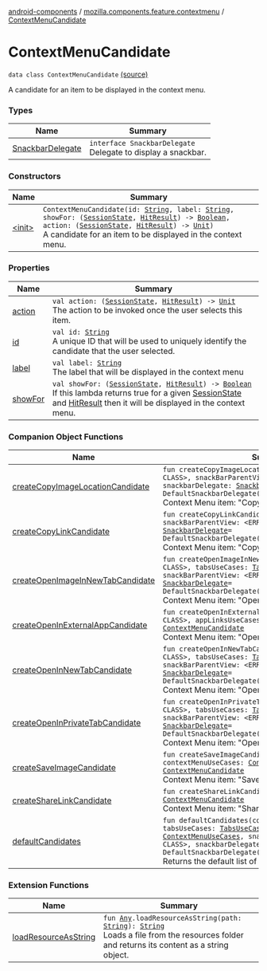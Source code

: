 [android-components](../../index.md) / [mozilla.components.feature.contextmenu](../index.md) / [ContextMenuCandidate](./index.md)

# ContextMenuCandidate

`data class ContextMenuCandidate` [(source)](https://github.com/mozilla-mobile/android-components/blob/master/components/feature/contextmenu/src/main/java/mozilla/components/feature/contextmenu/ContextMenuCandidate.kt#L28)

A candidate for an item to be displayed in the context menu.

### Types

| Name | Summary |
|---|---|
| [SnackbarDelegate](-snackbar-delegate/index.md) | `interface SnackbarDelegate`<br>Delegate to display a snackbar. |

### Constructors

| Name | Summary |
|---|---|
| [&lt;init&gt;](-init-.md) | `ContextMenuCandidate(id: `[`String`](https://kotlinlang.org/api/latest/jvm/stdlib/kotlin/-string/index.html)`, label: `[`String`](https://kotlinlang.org/api/latest/jvm/stdlib/kotlin/-string/index.html)`, showFor: (`[`SessionState`](../../mozilla.components.browser.state.state/-session-state/index.md)`, `[`HitResult`](../../mozilla.components.concept.engine/-hit-result/index.md)`) -> `[`Boolean`](https://kotlinlang.org/api/latest/jvm/stdlib/kotlin/-boolean/index.html)`, action: (`[`SessionState`](../../mozilla.components.browser.state.state/-session-state/index.md)`, `[`HitResult`](../../mozilla.components.concept.engine/-hit-result/index.md)`) -> `[`Unit`](https://kotlinlang.org/api/latest/jvm/stdlib/kotlin/-unit/index.html)`)`<br>A candidate for an item to be displayed in the context menu. |

### Properties

| Name | Summary |
|---|---|
| [action](action.md) | `val action: (`[`SessionState`](../../mozilla.components.browser.state.state/-session-state/index.md)`, `[`HitResult`](../../mozilla.components.concept.engine/-hit-result/index.md)`) -> `[`Unit`](https://kotlinlang.org/api/latest/jvm/stdlib/kotlin/-unit/index.html)<br>The action to be invoked once the user selects this item. |
| [id](id.md) | `val id: `[`String`](https://kotlinlang.org/api/latest/jvm/stdlib/kotlin/-string/index.html)<br>A unique ID that will be used to uniquely identify the candidate that the user selected. |
| [label](label.md) | `val label: `[`String`](https://kotlinlang.org/api/latest/jvm/stdlib/kotlin/-string/index.html)<br>The label that will be displayed in the context menu |
| [showFor](show-for.md) | `val showFor: (`[`SessionState`](../../mozilla.components.browser.state.state/-session-state/index.md)`, `[`HitResult`](../../mozilla.components.concept.engine/-hit-result/index.md)`) -> `[`Boolean`](https://kotlinlang.org/api/latest/jvm/stdlib/kotlin/-boolean/index.html)<br>If this lambda returns true for a given [SessionState](../../mozilla.components.browser.state.state/-session-state/index.md) and [HitResult](../../mozilla.components.concept.engine/-hit-result/index.md) then it will be displayed in the context menu. |

### Companion Object Functions

| Name | Summary |
|---|---|
| [createCopyImageLocationCandidate](create-copy-image-location-candidate.md) | `fun createCopyImageLocationCandidate(context: <ERROR CLASS>, snackBarParentView: <ERROR CLASS>, snackbarDelegate: `[`SnackbarDelegate`](-snackbar-delegate/index.md)` = DefaultSnackbarDelegate()): `[`ContextMenuCandidate`](./index.md)<br>Context Menu item: "Copy Image Location". |
| [createCopyLinkCandidate](create-copy-link-candidate.md) | `fun createCopyLinkCandidate(context: <ERROR CLASS>, snackBarParentView: <ERROR CLASS>, snackbarDelegate: `[`SnackbarDelegate`](-snackbar-delegate/index.md)` = DefaultSnackbarDelegate()): `[`ContextMenuCandidate`](./index.md)<br>Context Menu item: "Copy Link". |
| [createOpenImageInNewTabCandidate](create-open-image-in-new-tab-candidate.md) | `fun createOpenImageInNewTabCandidate(context: <ERROR CLASS>, tabsUseCases: `[`TabsUseCases`](../../mozilla.components.feature.tabs/-tabs-use-cases/index.md)`, snackBarParentView: <ERROR CLASS>, snackbarDelegate: `[`SnackbarDelegate`](-snackbar-delegate/index.md)` = DefaultSnackbarDelegate()): `[`ContextMenuCandidate`](./index.md)<br>Context Menu item: "Open Image in New Tab". |
| [createOpenInExternalAppCandidate](create-open-in-external-app-candidate.md) | `fun createOpenInExternalAppCandidate(context: <ERROR CLASS>, appLinksUseCases: `[`AppLinksUseCases`](../../mozilla.components.feature.app.links/-app-links-use-cases/index.md)`): `[`ContextMenuCandidate`](./index.md)<br>Context Menu item: "Open Link in external App". |
| [createOpenInNewTabCandidate](create-open-in-new-tab-candidate.md) | `fun createOpenInNewTabCandidate(context: <ERROR CLASS>, tabsUseCases: `[`TabsUseCases`](../../mozilla.components.feature.tabs/-tabs-use-cases/index.md)`, snackBarParentView: <ERROR CLASS>, snackbarDelegate: `[`SnackbarDelegate`](-snackbar-delegate/index.md)` = DefaultSnackbarDelegate()): `[`ContextMenuCandidate`](./index.md)<br>Context Menu item: "Open Link in New Tab". |
| [createOpenInPrivateTabCandidate](create-open-in-private-tab-candidate.md) | `fun createOpenInPrivateTabCandidate(context: <ERROR CLASS>, tabsUseCases: `[`TabsUseCases`](../../mozilla.components.feature.tabs/-tabs-use-cases/index.md)`, snackBarParentView: <ERROR CLASS>, snackbarDelegate: `[`SnackbarDelegate`](-snackbar-delegate/index.md)` = DefaultSnackbarDelegate()): `[`ContextMenuCandidate`](./index.md)<br>Context Menu item: "Open Link in Private Tab". |
| [createSaveImageCandidate](create-save-image-candidate.md) | `fun createSaveImageCandidate(context: <ERROR CLASS>, contextMenuUseCases: `[`ContextMenuUseCases`](../-context-menu-use-cases/index.md)`): `[`ContextMenuCandidate`](./index.md)<br>Context Menu item: "Save image". |
| [createShareLinkCandidate](create-share-link-candidate.md) | `fun createShareLinkCandidate(context: <ERROR CLASS>): `[`ContextMenuCandidate`](./index.md)<br>Context Menu item: "Share Link". |
| [defaultCandidates](default-candidates.md) | `fun defaultCandidates(context: <ERROR CLASS>, tabsUseCases: `[`TabsUseCases`](../../mozilla.components.feature.tabs/-tabs-use-cases/index.md)`, contextMenuUseCases: `[`ContextMenuUseCases`](../-context-menu-use-cases/index.md)`, snackBarParentView: <ERROR CLASS>, snackbarDelegate: `[`SnackbarDelegate`](-snackbar-delegate/index.md)` = DefaultSnackbarDelegate()): `[`List`](https://kotlinlang.org/api/latest/jvm/stdlib/kotlin.collections/-list/index.html)`<`[`ContextMenuCandidate`](./index.md)`>`<br>Returns the default list of context menu candidates. |

### Extension Functions

| Name | Summary |
|---|---|
| [loadResourceAsString](../../mozilla.components.support.test.file/kotlin.-any/load-resource-as-string.md) | `fun `[`Any`](https://kotlinlang.org/api/latest/jvm/stdlib/kotlin/-any/index.html)`.loadResourceAsString(path: `[`String`](https://kotlinlang.org/api/latest/jvm/stdlib/kotlin/-string/index.html)`): `[`String`](https://kotlinlang.org/api/latest/jvm/stdlib/kotlin/-string/index.html)<br>Loads a file from the resources folder and returns its content as a string object. |
